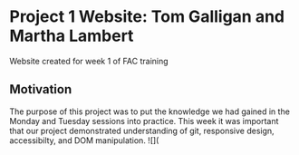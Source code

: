 # Project 1 Website: Tom Galligan and Martha Lambert
Website created for week 1 of FAC training

## Motivation
The purpose of this project was to put the knowledge we had gained in the Monday and Tuesday sessions into practice. 
This week it was important that our project demonstrated understanding of git, responsive design, accessibilty, and DOM manipulation.
![](


